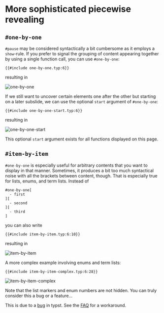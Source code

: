 # More sophisticated piecewise revealing
## `#one-by-one`
`#pause` may be considered syntactically a bit cumbersome as it employs a
`show`-rule.
If you prefer to signal the grouping of content appearing together by using
a single function call, you can use `#one-by-one`:
```typ
{{#include one-by-one.typ:6}}
```
resulting in

![one-by-one](one-by-one.png)

If we still want to uncover certain elements one after the other but starting
on a later subslide, we can use the optional `start` argument of `#one-by-one`:
```typ
{{#include one-by-one-start.typ:6}}
```
resulting in

![one-by-one-start](one-by-one-start.png)

This optional `start` argument exists for all functions displayed on this page.


## `#item-by-item`
`#one-by-one` is especially useful for arbitrary contents that you want to display
in that manner.
Sometimes, it produces a bit too much syntactical noise with all the brackets
between content, though.
That is especially true for lists, enums, and term lists.
Instead of
```typ
#one-by-one[
  - first
][
  - second
][
  - third
]
```
you can also write
```typ
{{#include item-by-item.typ:6:10}}
```
resulting in

![item-by-item](item-by-item.png)

A more complex example involving enums and term lists:
```typ
{{#include item-by-item-complex.typ:6:28}}
```

![item-by-item-complex](item-by-item-complex.png)

Note that the list markers and enum numbers are not hidden.
You can truly consider this a bug or a feature...

This is due to a [bug](https://github.com/typst/typst/issues/619) in typst.
See the
[FAQ](../faq/faq.md#is-it-possible-to-also-hide-the-markers-of-hidden-list-items)
for a workaround.
